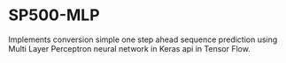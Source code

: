 # SP500-MLP

Implements conversion simple one step ahead sequence prediction using 
Multi Layer Perceptron neural network in Keras api in Tensor Flow.